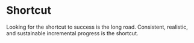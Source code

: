 # Shortcut

Looking for the shortcut to success is the long road. Consistent, realistic, and sustainable incremental progress is the shortcut.
